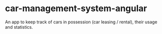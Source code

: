 # car-management-system-angular

An app to keep track of cars in possession (car leasing / rental), their usage and statistics.

